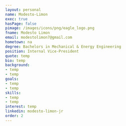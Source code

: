 ```yaml
---
layout: personal
name: Modesto-Limon
exec: true
hasPage: false
pimage: /images/icons/png/eagle_logo.png
fname: Modesto Limon
email: modestolimon7@gmail.com
hometown: na
degree: Bachelors in Mechanical & Energy Engineering
position: Internal Vice-President
quote: temp
bio: temp
background: 
- temp
- temp
goals:
- temp
- temp
skills:
- temp
- temp
interest: temp
linkedin: modesto-limon-jr
order: 2
---
```


